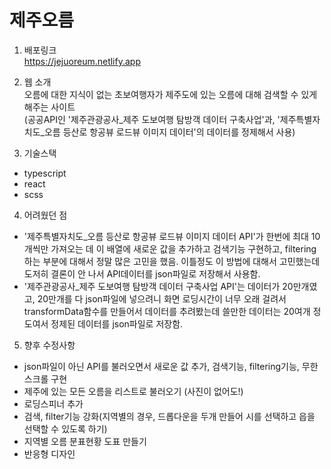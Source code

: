 # 제주오름

1. 배포링크 <br>
https://jejuoreum.netlify.app

2. 웹 소개 <br>
오름에 대한 지식이 없는 초보여행자가 제주도에 있는 오름에 대해 검색할 수 있게 해주는 사이트<br>
(공공API인 '제주관광공사_제주 도보여행 탐방객 데이터 구축사업'과, '제주특별자치도_오름 등산로 항공뷰 로드뷰 이미지 데이터'의 데이터를 정제해서 사용)

3. 기술스택 <br>
- typescript
- react
- scss

4. 어려웠던 점 <br>
- '제주특별자치도_오름 등산로 항공뷰 로드뷰 이미지 데이터 API'가 한번에 최대 10개씩만 가져오는 데 이 배열에 새로운 값을 추가하고 검색기능 구현하고, filtering하는 부분에 대해서 정말 많은 고민을 했음. 이틀정도 이 방법에 대해서 고민했는데 도저히 결론이 안 나서 API데이터를 json파일로 저장해서 사용함.
- '제주관광공사_제주 도보여행 탐방객 데이터 구축사업 API'는 데이터가 20만개였고, 20만개를 다 json파일에 넣으려니 화면 로딩시간이 너무 오래 걸려서 transformData함수를 만들어서 데이터를 추려봤는데 쓸만한 데이터는 20여개 정도여서 정제된 데이터를 json파일로 저장함.

5. 향후 수정사항 <br>
- json파일이 아닌 API를 불러오면서 새로운 값 추가, 검색기능, filtering기능, 무한스크롤 구현
- 제주에 있는 모든 오름을 리스트로 불러오기 (사진이 없어도!)
- 로딩스피너 추가
- 검색, filter기능 강화(지역별의 경우, 드롭다운을 두개 만들어 시를 선택하고 읍을 선택할 수 있도록 하기)
- 지역별 오름 분표현황 도표 만들기
- 반응형 디자인
